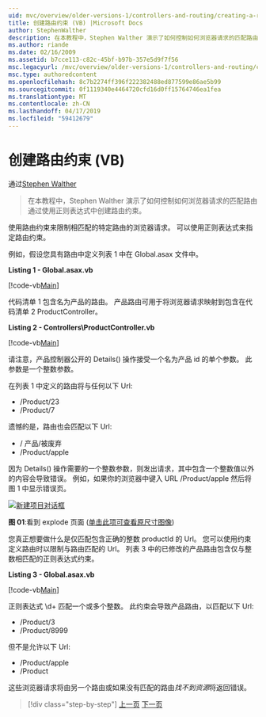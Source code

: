 ```yaml
---
uid: mvc/overview/older-versions-1/controllers-and-routing/creating-a-route-constraint-vb
title: 创建路由约束 (VB) |Microsoft Docs
author: StephenWalther
description: 在本教程中，Stephen Walther 演示了如何控制如何浏览器请求的匹配路由通过使用正则表达式中创建路由约束。
ms.author: riande
ms.date: 02/16/2009
ms.assetid: b7cce113-c82c-45bf-b97b-357e5d9f7f56
msc.legacyurl: /mvc/overview/older-versions-1/controllers-and-routing/creating-a-route-constraint-vb
msc.type: authoredcontent
ms.openlocfilehash: 8c7b2274ff396f222382488ed877599e86ae5b99
ms.sourcegitcommit: 0f1119340e4464720cfd16d0ff15764746ea1fea
ms.translationtype: MT
ms.contentlocale: zh-CN
ms.lasthandoff: 04/17/2019
ms.locfileid: "59412679"
---
```

# <a name="creating-a-route-constraint-vb"></a>创建路由约束 (VB)

通过[Stephen Walther](https://github.com/StephenWalther)

> 在本教程中，Stephen Walther 演示了如何控制如何浏览器请求的匹配路由通过使用正则表达式中创建路由约束。


使用路由约束来限制相匹配的特定路由的浏览器请求。 可以使用正则表达式来指定路由约束。

例如，假设您具有路由中定义列表 1 中在 Global.asax 文件中。

**Listing 1 - Global.asax.vb**

[!code-vb[Main](creating-a-route-constraint-vb/samples/sample1.vb)]

代码清单 1 包含名为产品的路由。 产品路由可用于将浏览器请求映射到包含在代码清单 2 ProductController。

**Listing 2 - Controllers\ProductController.vb**

[!code-vb[Main](creating-a-route-constraint-vb/samples/sample2.vb)]

请注意，产品控制器公开的 Details() 操作接受一个名为产品 id 的单个参数。 此参数是一个整数参数。

在列表 1 中定义的路由将与任何以下 Url:

- /Product/23
- /Product/7

遗憾的是，路由也会匹配以下 Url:

- / 产品/被废弃
- /Product/apple

因为 Details() 操作需要的一个整数参数，则发出请求，其中包含一个整数值以外的内容会导致错误。 例如，如果你的浏览器中键入 URL /Product/apple 然后将图 1 中显示错误页。


[![新建项目对话框](creating-a-route-constraint-vb/_static/image1.jpg)](creating-a-route-constraint-vb/_static/image1.png)

**图 01**:看到 explode 页面 ([单击此项可查看原尺寸图像](creating-a-route-constraint-vb/_static/image2.png))


您真正想要做什么是仅匹配包含正确的整数 productId 的 Url。 您可以使用约束定义路由时以限制与路由匹配的 Url。 列表 3 中的已修改的产品路由包含仅与整数相匹配的正则表达式约束。

**Listing 3 - Global.asax.vb**

[!code-vb[Main](creating-a-route-constraint-vb/samples/sample3.vb)]

正则表达式 \d+ 匹配一个或多个整数。 此约束会导致产品路由，以匹配以下 Url:

- /Product/3
- /Product/8999

但不是允许以下 Url:

- /Product/apple
- /Product

这些浏览器请求将由另一个路由或如果没有匹配的路由*找不到资源*将返回错误。

> [!div class="step-by-step"]
> [上一页](creating-custom-routes-vb.md)
> [下一页](creating-a-custom-route-constraint-vb.md)
